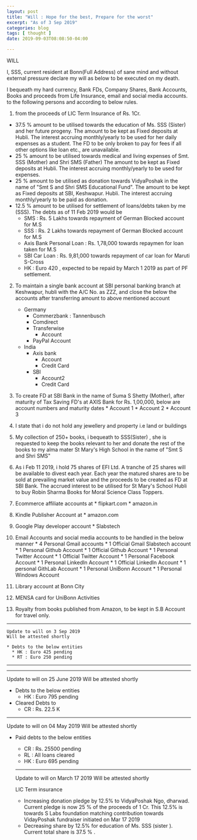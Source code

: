 ```yaml
---
layout: post
title: "Will : Hope for the best, Prepare for the worst"
excerpt: "As of 3 Sep 2019"
categories: blog
tags: [ thought ]
date: 2019-09-03T08:08:50-04:00

---
```


WILL

I, SSS,
current resident at Bonn(Full Address) of sane mind and without external pressure
declare my will as below to be executed on my death.

I bequeath my hard currency, Bank FDs, Company Shares, Bank Accounts, Books and
proceeds from Life Insurance, email and social media accounts.
to the following persons and according to below rules.

1. from the proceeds of LIC Term Insurance of Rs. 1Cr.
  * 37.5 % amount to be utilised towards the education of Ms. SSS (Sister) and her future progeny.
  The amount to be kept as Fixed deposits at Hubli. The interest accruing monthly/yearly to be used for her daily expenses as a student.
  The FD to be only broken to pay for fees if all other options like loan etc., are unavailable.
  * 25 % amount to be utilised towards medical and living expenses of Smt. SSS (Mother) and Shri SMS (Father)
  The amount to be kept as Fixed deposits at Hubli. The interest accruing monthly/yearly to be used for expenses.
  * 25 % amount to be utilised as donation towards VidyaPoshak in the name of "Smt S and Shri SMS Educational Fund".
    The amount to be kept as Fixed deposits at SBI, Keshwapur. Hubli. The interest accruing monthly/yearly to be paid as donation.
  * 12.5 % amount to be utilised for settlement of loans/debts taken by me (SSS). The debts as of 11 Feb 2019 would be
      * SMS  : Rs. 5 Lakhs towards repayment of German Blocked account for M.S
      * SSS : Rs. 2 Lakhs towards repayment of German Blocked account for M.S
      * Axis Bank Personal Loan : Rs. 1,78,000 towards repaymen for loan taken for M.S
      * SBI Car Loan : Rs. 9,81,000 towards repayment of car loan for Maruti S-Cross
      * HK : Euro 420 , expected to be repaid by March 1 2019 as part of PF settlement.
2. To maintain a single bank account at SBI personal banking branch at Keshwapur, hubli with the A/C No. as ZZZ, and close the below the accounts after transferring amount to above mentioned account

    * Germany
      * Commerzbank : Tannenbusch
      * Comdirect
      * Transferwise
        * Account
      * PayPal Account
    * India
      * Axis bank
        * Account
        * Credit Card
      * SBI
        * Account2
        * Credit Card
  3. To create FD at SBI Bank in the name of Suma S Shetty (Mother), after maturity of Tax Saving FD's at AXIS Bank for Rs. 1,00,000, below are account numbers and maturity dates
    * Account 1
    * Account 2
    * Account 3
  4. I state that i do not hold any jewellery and property i.e land or buildings
  5. My collection of 250+ books, i bequeath to SSS(Sister) , she is requested to keep the books relevant to her and donate the rest of the books to my alma mater St Mary's High School in the name of "Smt S and Shri SMS"
  6. As i Feb 11 2019, i hold 75 shares of EFI Ltd. A tranche of 25 shares will be available to divest each year. Each year the matured shares are to be sold at prevailing market value and the proceeds to be created as FD at SBI Bank.  The accrued interest to be utilised for St Mary's School Hubli to buy Robin Sharma Books for Moral Science Class Toppers.
  7. Ecommerce affiliate accounts at
    * flipkart.com
    * amazon.in
  8. Kindle Publisher Account at
    * amazon.com
  9. Google Play developer account
    * Slabstech
  9. Email Accounts and social media accounts to be handled in the below manner
    * 4 Personal Gmail accounts
    * 1 Official Gmail Slabstech account
    * 1 Personal Github Account
    * 1 Official Github Account
    * 1 Personal Twitter Account
    * 1 Official Twitter Account
    * 1 Personal Facebook Account
    * 1 Personal LinkedIn Account
    * 1 Official LinkedIn Account
    * 1 personal GithLab Account
    * 1 Personal UniBonn Account
    * 1 Personal Windows Account
  10. Library account at Bonn City
  11. MENSA card for UniBonn Activities
  12. Royalty from books published from Amazon, to be kept in S.B Account for travel only.


  ------------------
    Update to will on 3 Sep 2019
    Will be attested shortly

    * Debts to the below entities
      * HK : Euro 425 pending
      * RT : Euro 250 pending

  -----------------

------------------
  Update to will on 25 June 2019
  Will be attested shortly

  * Debts to the below entities
    * HK : Euro 795 pending
  * Cleared Debts to
    * CR : Rs. 22.5 K

-----------------

Update to will on 04 May 2019
Will be attested shortly

* Paid debts to the below entities
  * CR : Rs. 25500 pending
  * RL : All loans cleared
  * HK : Euro 695 pending
  
  --------------

  Update to will on March 17 2019
  Will be attested shortly

  LIC Term insurance
  * Increasing donation pledge by 12.5% to VidyaPoshak Ngo, dharwad. Current pledge is now 25 % of the proceeds of 1 Cr. This 12.5% is towards S Labs foundation matching contribution towards VidayPoshak fundraiser initiated on Mar 17 2019
  * Decreasing share by 12.5% for education of Ms. SSS (sister ). Current total share is 37.5 % .
